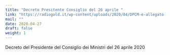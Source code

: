 ```yaml
---
title: "Decreto Presitente Consiglio del 26 aprile "
link: "https://radiogold.it/wp-content/uploads/2020/04/DPCM-e-allegato-del-26-aprile-2020.pdf.pdf"
mail: ""
date: 2020-04-27
draft: false
weight: 1
---
```


Decreto del Presidente del Consiglio dei Ministri del 26 aprile 2020